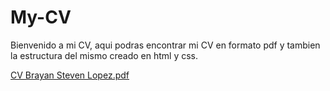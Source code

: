 # My-CV

Bienvenido a mi CV, aqui podras encontrar mi CV en formato pdf y tambien la estructura del mismo creado en html y css.


[CV Brayan Steven Lopez.pdf](https://github.com/user-attachments/files/20681487/CV.Brayan.Steven.Lopez.pdf)


